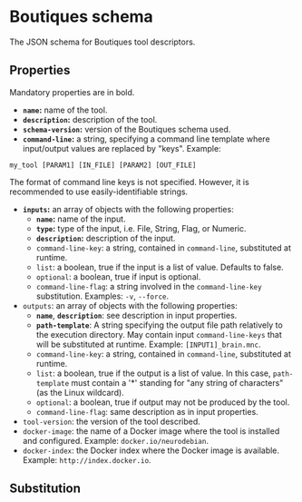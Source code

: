 # Boutiques schema

The JSON schema for Boutiques tool descriptors.

## Properties

Mandatory properties are in bold.

* **`name`:** name of the tool.
* **`description`:** description of the tool.
* **`schema-version`:** version of the Boutiques schema used.
* **`command-line`:** a string, specifying a command line template where input/output values are replaced by "keys". Example:
```
my_tool [PARAM1] [IN_FILE] [PARAM2] [OUT_FILE]
```
The format of command line keys is not specified. However, it is recommended to use easily-identifiable strings.
* **`inputs`:** an array of objects with the following properties:
  * **`name`:** name of the input.
  * **`type`:** type of the input, i.e. File, String, Flag, or Numeric.  
  * **`description`:** description of the input.
  * `command-line-key`: a string, contained in `command-line`, substituted at runtime. 
  * `list`: a boolean, true if the input is a list of value. Defaults to false.
  * `optional`: a boolean, true if input is optional.
  * `command-line-flag`: a string involved in the `command-line-key` substitution. Examples: ```-v```, ```--force```. 
* `outputs`: an array of objects with the following properties:
  * **`name`**, **`description`**: see description in input properties.
  * **`path-template`**: A string specifying the output file path relatively to the execution directory. May contain input `command-line-keys` that will be substituted at runtime. Example: ```[INPUT1]_brain.mnc```.
  * `command-line-key`: a string, contained in `command-line`, substituted at runtime. 
  * `list`: a boolean, true if the output is a list of value. In this case, `path-template` must contain a '*' standing for "any string of characters" (as the Linux wildcard).
  * `optional`: a boolean, true if output may not be produced by the tool.
  * `command-line-flag`: same description as in input properties.
* `tool-version`: the version of the tool described.
* `docker-image`: the name of a Docker image where the tool is installed and configured. Example: ```docker.io/neurodebian```.
* `docker-index`: the Docker index where the Docker image is available. Example: ```http://index.docker.io```.

## Substitution



## 


